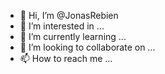 - 👋 Hi, I’m @JonasRebien
- 👀 I’m interested in ...
- 🌱 I’m currently learning ...
- 💞️ I’m looking to collaborate on ...
- 📫 How to reach me ...

<!---
JonasRebien/JonasRebien is a ✨ special ✨ repository because its `README.md` (this file) appears on your GitHub profile.
You can click the Preview link to take a look at your changes.
--->
